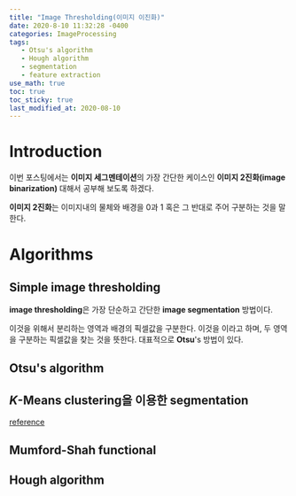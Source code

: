 ```yaml
---
title: "Image Thresholding(이미지 이진화)"
date: 2020-8-10 11:32:28 -0400
categories: ImageProcessing
tags:
   - Otsu's algorithm
   - Hough algorithm
   - segmentation 
   - feature extraction
use_math: true
toc: true
toc_sticky: true
last_modified_at: 2020-08-10
---
```



# Introduction 

  이번 포스팅에서는 **이미지 세그멘테이션**의 가장 간단한 케이스인 **이미지 2진화(image binarization)** 대해서 공부해 보도록 하겠다. 
  
  **이미지 2진화**는 이미지내의 물체와 배경을 0과 1 혹은 그 반대로 주어 구분하는 것을 말한다. 
  
  
# Algorithms 

## Simple image thresholding 

   **image thresholding**은 가장 단순하고 간단한 **image segmentation** 방법이다. 
  
   이것을 위해서 분리하는 영역과 배경의 픽셀값을 구분한다. 이것을 이라고 하며, 두 영역을 구분하는 픽셀값을 찾는 것을 뜻한다. 대표적으로 **Otsu**'s 방법이 있다. 


## Otsu's algorithm 

## *K*-Means clustering을 이용한 segmentation
   
   [reference](https://towardsdatascience.com/introduction-to-image-segmentation-with-k-means-clustering-83fd0a9e2fc3)
   

## Mumford-Shah functional 

## Hough algorithm 

